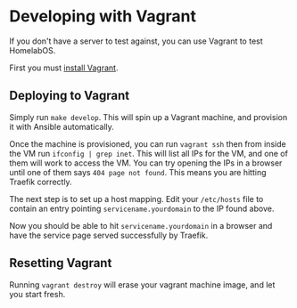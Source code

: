 # Developing with Vagrant

If you don't have a server to test against, you can use Vagrant to test HomelabOS.

First you must [install Vagrant](https://www.vagrantup.com/downloads.html).

## Deploying to Vagrant

Simply run `make develop`. This will spin up a Vagrant machine, and provision it
with Ansible automatically.

Once the machine is provisioned, you can run `vagrant ssh` then from inside the VM run `ifconfig | grep inet`. This will list all IPs for the VM, and one of them will work to access the VM. You can try opening the IPs in a browser until one of them says `404 page not found`. This means you are hitting Traefik correctly.

The next step is to set up a host mapping. Edit your `/etc/hosts` file to contain an entry pointing `servicename.yourdomain` to the IP found above.

Now you should be able to hit `servicename.yourdomain` in a browser and have the service page served successfully by Traefik.

## Resetting Vagrant

Running `vagrant destroy` will erase your vagrant machine image, and let you start fresh.